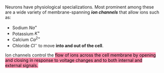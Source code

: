 Neurons have physiological specializations. Most prominent among these are a wide variety of membrane-spanning **_ion channels_** that allow ions such as:
* Sodium $Na^+$
* Potassium $K^+$
* Calcium $Ca^{2+}$
* Chloride $Cl^-$
to move **into and out of the cell**.

Ion channels control the <mark style="background: #FF5582A6;">flow of ions across the cell membrane by opening and closing in response to voltage changes and to both internal and external signals.</mark>



